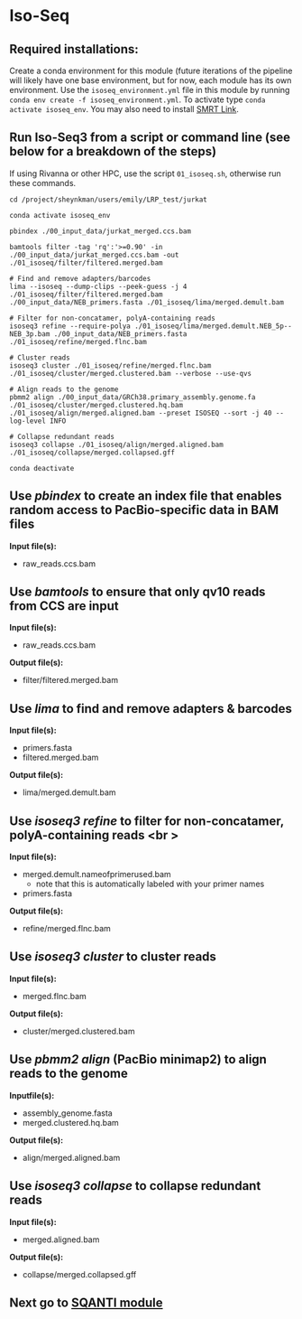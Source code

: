 # Iso-Seq 

## Required installations: <br />
Create a conda environment for this module (future iterations of the pipeline will likely have one base environment, but for now, each module has its own environment. Use the `isoseq_environment.yml` file in this module by running `conda env create -f isoseq_environment.yml`. To activate type `conda activate isoseq_env`. You may also need to install [SMRT Link](https://www.pacb.com/support/software-downloads/).

## Run Iso-Seq3 from a script or command line (see below for a breakdown of the steps) <br />
If using Rivanna or other HPC, use the script `01_isoseq.sh`, otherwise run these commands. <br />
```
cd /project/sheynkman/users/emily/LRP_test/jurkat

conda activate isoseq_env

pbindex ./00_input_data/jurkat_merged.ccs.bam

bamtools filter -tag 'rq':'>=0.90' -in ./00_input_data/jurkat_merged.ccs.bam -out ./01_isoseq/filter/filtered.merged.bam

# Find and remove adapters/barcodes
lima --isoseq --dump-clips --peek-guess -j 4 ./01_isoseq/filter/filtered.merged.bam ./00_input_data/NEB_primers.fasta ./01_isoseq/lima/merged.demult.bam

# Filter for non-concatamer, polyA-containing reads
isoseq3 refine --require-polya ./01_isoseq/lima/merged.demult.NEB_5p--NEB_3p.bam ./00_input_data/NEB_primers.fasta ./01_isoseq/refine/merged.flnc.bam

# Cluster reads
isoseq3 cluster ./01_isoseq/refine/merged.flnc.bam ./01_isoseq/cluster/merged.clustered.bam --verbose --use-qvs

# Align reads to the genome 
pbmm2 align ./00_input_data/GRCh38.primary_assembly.genome.fa ./01_isoseq/cluster/merged.clustered.hq.bam ./01_isoseq/align/merged.aligned.bam --preset ISOSEQ --sort -j 40 --log-level INFO

# Collapse redundant reads
isoseq3 collapse ./01_isoseq/align/merged.aligned.bam ./01_isoseq/collapse/merged.collapsed.gff

conda deactivate
```
## Use _pbindex_ to create an index file that enables random access to PacBio-specific data in BAM files <br />
__Input file(s):__ <br />
 - raw_reads.ccs.bam <br />

## Use _bamtools_ to ensure that only qv10 reads from CCS are input <br />
__Input file(s):__ <br />
 - raw_reads.ccs.bam <br />

__Output file(s):__ 
  - filter/filtered.merged.bam <br />

## Use _lima_ to find and remove adapters & barcodes <br />
__Input file(s):__ <br />
 - primers.fasta <br />
 - filtered.merged.bam <br />

__Output file(s):__ 
  - lima/merged.demult.bam <br />

## Use _isoseq3 refine_ to filter for non-concatamer, polyA-containing reads <br \>
  __Input file(s):__ <br />
  - merged.demult.nameofprimerused.bam <br />
     - note that this is automatically labeled with your primer names <br />
  - primers.fasta <br />

__Output file(s):__ <br />
- refine/merged.flnc.bam

## Use _isoseq3 cluster_ to cluster reads <br />
__Input file(s):__ <br />
- merged.flnc.bam

__Output file(s):__ <br />
- cluster/merged.clustered.bam <br />

## Use _pbmm2 align_ (PacBio minimap2) to align reads to the genome <br />
__Inputfile(s):__ <br />
- assembly_genome.fasta <br />
- merged.clustered.hq.bam <br />

__Output file(s):__ <br />
- align/merged.aligned.bam <br />

## Use _isoseq3 collapse_ to collapse redundant reads 
__Input file(s):__ <br />
- merged.aligned.bam

__Output file(s):__ <br />
- collapse/merged.collapsed.gff

## Next go to [SQANTI module](https://github.com/efwatts/LRP_Troubleshooting/tree/main/02_SQANTI)

